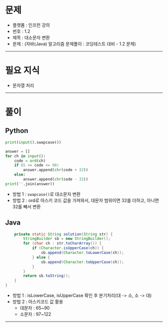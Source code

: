 # 문제
- 플랫폼 : 인프런 강의
- 번호 : 1.2
- 제목 : 대소문자 변환
- 문제 : (자바(Java) 알고리즘 문제풀이 : 코딩테스트 대비 - 1.2 문제)

---

# 필요 지식
- 문자열 처리

---

# 풀이

## Python
```python
print(input().swapcase())
```
```python
answer = []
for ch in input():
    code = ord(ch)
    if 65 <= code <= 90:
        answer.append(chr(code + 32))
    else:
        answer.append(chr(code - 32))
print(''.join(answer))
```
- 방법 1 : `swapcase()`로 대소문자 변환
- 방법 2 : ord로 아스키 코드 값을 가져와서, 대문자 범위이면 32를 더하고, 아니면 32를 빼서 변환

## Java
```java
    private static String solution(String str) {
        StringBuilder sb = new StringBuilder();
        for (char ch : str.toCharArray()) {
            if (Character.isUpperCase(ch)) {
                sb.append(Character.toLowerCase(ch));
            } else {
                sb.append(Character.toUpperCase(ch));
            }
        }
        return sb.toString();
    }
}
```
- 방법 1 : isLowerCase, isUpperCase 확인 후 분기처리(대 -> 소, 소 -> 대)
- 방법 2 : 아스키코드 값 활용
  - 대문자 : 65~90
  - 소문자 : 97~122

---
